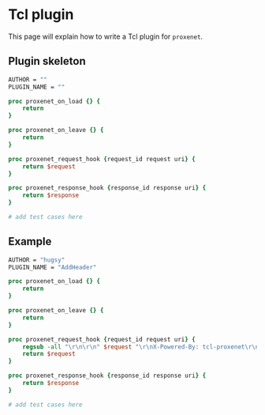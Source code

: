 # Tcl plugin

This page will explain how to write a Tcl plugin for `proxenet`.


## Plugin skeleton

```tcl
AUTHOR = ""
PLUGIN_NAME = ""

proc proxenet_on_load {} {
    return
}

proc proxenet_on_leave {} {
    return
}

proc proxenet_request_hook {request_id request uri} {
    return $request
}

proc proxenet_response_hook {response_id response uri} {
    return $response
}

# add test cases here
```


## Example

```tcl
AUTHOR = "hugsy"
PLUGIN_NAME = "AddHeader"

proc proxenet_on_load {} {
    return
}

proc proxenet_on_leave {} {
    return
}

proc proxenet_request_hook {request_id request uri} {
    regsub -all "\r\n\r\n" $request "\r\nX-Powered-By: tcl-proxenet\r\n\r\n" request
    return $request
}

proc proxenet_response_hook {response_id response uri} {
    return $response
}

# add test cases here
```
